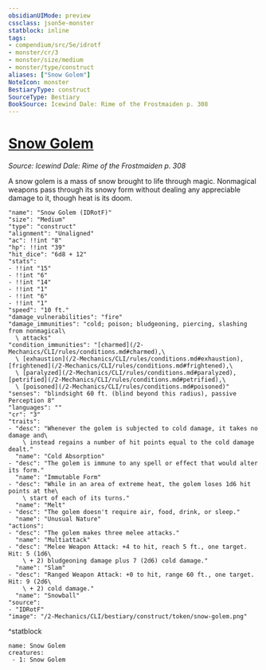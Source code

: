 ```yaml
---
obsidianUIMode: preview
cssclass: json5e-monster
statblock: inline
tags:
- compendium/src/5e/idrotf
- monster/cr/3
- monster/size/medium
- monster/type/construct
aliases: ["Snow Golem"]
NoteIcon: monster
BestiaryType: construct
SourceType: Bestiary
BookSource: Icewind Dale: Rime of the Frostmaiden p. 308
---
```

# [Snow Golem](2-Mechanics/CLI/bestiary/construct/snow-golem-idrotf.md)
*Source: Icewind Dale: Rime of the Frostmaiden p. 308*  

A snow golem is a mass of snow brought to life through magic. Nonmagical weapons pass through its snowy form without dealing any appreciable damage to it, though heat is its doom.

```statblock
"name": "Snow Golem (IDRotF)"
"size": "Medium"
"type": "construct"
"alignment": "Unaligned"
"ac": !!int "8"
"hp": !!int "39"
"hit_dice": "6d8 + 12"
"stats":
- !!int "15"
- !!int "6"
- !!int "14"
- !!int "1"
- !!int "6"
- !!int "1"
"speed": "10 ft."
"damage_vulnerabilities": "fire"
"damage_immunities": "cold; poison; bludgeoning, piercing, slashing from nonmagical\
  \ attacks"
"condition_immunities": "[charmed](/2-Mechanics/CLI/rules/conditions.md#charmed),\
  \ [exhaustion](/2-Mechanics/CLI/rules/conditions.md#exhaustion), [frightened](/2-Mechanics/CLI/rules/conditions.md#frightened),\
  \ [paralyzed](/2-Mechanics/CLI/rules/conditions.md#paralyzed), [petrified](/2-Mechanics/CLI/rules/conditions.md#petrified),\
  \ [poisoned](/2-Mechanics/CLI/rules/conditions.md#poisoned)"
"senses": "blindsight 60 ft. (blind beyond this radius), passive Perception 8"
"languages": ""
"cr": "3"
"traits":
- "desc": "Whenever the golem is subjected to cold damage, it takes no damage and\
    \ instead regains a number of hit points equal to the cold damage dealt."
  "name": "Cold Absorption"
- "desc": "The golem is immune to any spell or effect that would alter its form."
  "name": "Immutable Form"
- "desc": "While in an area of extreme heat, the golem loses 1d6 hit points at the\
    \ start of each of its turns."
  "name": "Melt"
- "desc": "The golem doesn't require air, food, drink, or sleep."
  "name": "Unusual Nature"
"actions":
- "desc": "The golem makes three melee attacks."
  "name": "Multiattack"
- "desc": "Melee Weapon Attack: +4 to hit, reach 5 ft., one target. Hit: 5 (1d6\
    \ + 2) bludgeoning damage plus 7 (2d6) cold damage."
  "name": "Slam"
- "desc": "Ranged Weapon Attack: +0 to hit, range 60 ft., one target. Hit: 9 (2d6\
    \ + 2) cold damage."
  "name": "Snowball"
"source":
- "IDRotF"
"image": "/2-Mechanics/CLI/bestiary/construct/token/snow-golem.png"
```
^statblock

```encounter-table
name: Snow Golem
creatures:
 - 1: Snow Golem
```
